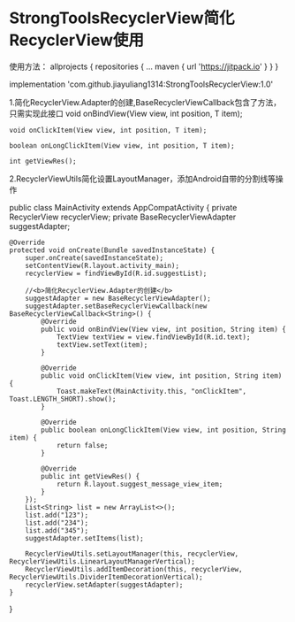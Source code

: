 # StrongToolsRecyclerView简化RecyclerView使用

使用方法：
allprojects {
    repositories {
        ...
        maven { url 'https://jitpack.io' }
    }
}

implementation 'com.github.jiayuliang1314:StrongToolsRecyclerView:1.0'

1.简化RecyclerView.Adapter的创建,BaseRecyclerViewCallback包含了方法，只需实现此接口
    void onBindView(View view, int position, T item);

    void onClickItem(View view, int position, T item);

    boolean onLongClickItem(View view, int position, T item);

    int getViewRes();

2.RecyclerViewUtils简化设置LayoutManager，添加Android自带的分割线等操作

public class MainActivity extends AppCompatActivity {
    private RecyclerView recyclerView;
    private BaseRecyclerViewAdapter suggestAdapter;

    @Override
    protected void onCreate(Bundle savedInstanceState) {
        super.onCreate(savedInstanceState);
        setContentView(R.layout.activity_main);
        recyclerView = findViewById(R.id.suggestList);
        
        //<b>简化RecyclerView.Adapter的创建</b>
        suggestAdapter = new BaseRecyclerViewAdapter();
        suggestAdapter.setBaseRecyclerViewCallback(new BaseRecyclerViewCallback<String>() {
            @Override
            public void onBindView(View view, int position, String item) {
                TextView textView = view.findViewById(R.id.text);
                textView.setText(item);
            }

            @Override
            public void onClickItem(View view, int position, String item) {
                Toast.makeText(MainActivity.this, "onClickItem", Toast.LENGTH_SHORT).show();
            }

            @Override
            public boolean onLongClickItem(View view, int position, String item) {
                return false;
            }

            @Override
            public int getViewRes() {
                return R.layout.suggest_message_view_item;
            }
        });
        List<String> list = new ArrayList<>();
        list.add("123");
        list.add("234");
        list.add("345");
        suggestAdapter.setItems(list);

        RecyclerViewUtils.setLayoutManager(this, recyclerView, RecyclerViewUtils.LinearLayoutManagerVertical);
        RecyclerViewUtils.addItemDecoration(this, recyclerView, RecyclerViewUtils.DividerItemDecorationVertical);
        recyclerView.setAdapter(suggestAdapter);
    }
}
